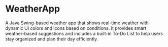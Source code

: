 # WeatherApp
A Java Swing-based weather app that shows real-time weather with dynamic UI colors and icons based on conditions. It provides smart weather-based suggestions and includes a built-in To-Do List to help users stay organized and plan their day efficiently.
